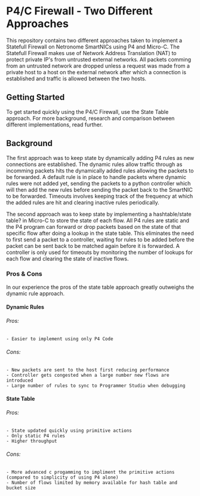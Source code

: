 # P4/C Firewall - Two Different Approaches

This repository contains two different approaches taken to implement a Statefull Firewall on Netronome SmartNICs using P4 and Micro-C. The Statefull Firewall makes use of Network Address Translation (NAT) to protect private IP's from untrusted external networks. All packets comming from an untrusted network are dropped unless a request was made from a private host to a host on the external network after which a connection is established and traffic is allowed between the two hosts.

## Getting Started
To get started quickly using the P4/C Firewall, use the State Table approach. For more background, research and comparison between different implementations, read further.

## Background

The first approach was to keep state by dynamically adding P4 rules as new connections are established. The dynamic rules allow traffic through as incomming packets hits the dynamically added rules allowing the packets to be forwarded. A default rule is in place to handle packets where dynamic rules were not added yet, sending the packets to a python controller which will then add the new rules before sending the packet back to the SmartNIC to be forwarded. Timeouts involves keeping track of the frequency at which the added rules are hit and clearing inactive rules periodically. 

The second approach was to keep state by implementing a hashtable/state table? in Micro-C to store the state of each flow. All P4 rules are static and the P4 program can forward or drop packets based on the state of that specific flow after doing a lookup in the state table. This eliminates the need to first send a packet to a controller, waiting for rules to be added before the packet can be sent back to be matched again before it is forwarded. A controller is only used for timeouts by monitoring the number of lookups for each flow and clearing the state of inactive flows.

### Pros & Cons

In our experience the pros of the state table approach greatly outweighs the dynamic rule approach.

#### Dynamic Rules

###### Pros: 
	- Easier to implement using only P4 Code	

###### Cons:
	- New packets are sent to the host first reducing performance
	- Controller gets congested when a large number new flows are introduced
	- Large number of rules to sync to Programmer Studio when debugging

#### State Table

###### Pros:
	- State updated quickly using primitive actions
	- Only static P4 rules
	- Higher throughput
###### Cons:
	- More advanced c progamming to impliment the primitive actions (compared to simplicity of using P4 alone)
	- Number of flows limited by memory available for hash table and bucket size



